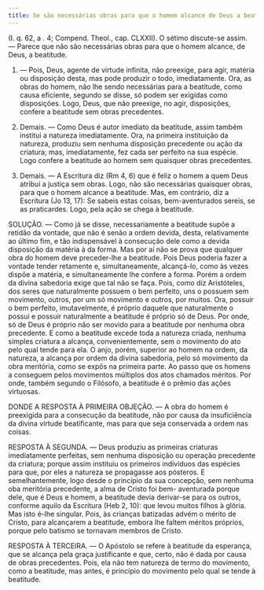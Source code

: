 ```yaml
---
title: Se são necessárias obras para que o homem alcance de Deus a beatitude
---
```


(I. q. 62, a . 4; Compend. Theol., cap. CLXXII).
  O sétimo discute-se assim. — Parece que não são necessárias obras para que o homem alcance, de Deus, a beatitude.  

1. — Pois, Deus, agente de virtude infinita, não preexige, para agir, matéria ou disposição desta, mas pode produzir o todo, imediatamente. Ora, as obras do homem, não lhe sendo necessárias para a beatitude, como causa eficiente, segundo se disse, só podem ser exigidas como disposições. Logo, Deus, que não preexige, no agir, disposições, confere a beatitude sem obras precedentes.  

2. Demais. — Como Deus é autor imediato da beatitude, assim também institui a natureza imediatamente. Ora, na primeira instituição da natureza, produziu sem nenhuma disposição precedente ou ação da criatura; mas, imediatamente, fez cada ser perfeito na sua espécie. Logo confere a beatitude ao homem sem quaisquer obras precedentes.  

3. Demais. — A Escritura diz (Rm 4, 6) que é feliz o homem a quem Deus atribui a justiça sem obras. Logo, não são necessárias quaisquer obras, para que o homem alcance a beatitude.  Mas, em contrário, diz a Escritura (Jo 13, 17): Se sabeis estas coisas, bem-aventurados sereis, se as praticardes. Logo, pela ação se chega à beatitude.  

SOLUÇÃO. — Como já se disse, necessariamente a beatitude supõe a retidão da vontade, que não é senão a ordem devida, desta, relativamente ao último fim, e tão indispensável à consecução dele como a devida disposição da matéria à da forma. Mas por aí não se prova que qualquer obra do homem deve preceder-lhe a beatitude. Pois Deus poderia fazer a vontade tender retamente e, simultaneamente, alcançá-lo, como às vezes dispõe a matéria, e simultaneamente lhe confere a forma. Porém a ordem da divina sabedoria exige que tal não se faça. Pois, como diz Aristóteles, dos seres que naturalmente possuem o bem perfeito, uns o possuem sem movimento, outros, por um só movimento e outros, por muitos. Ora, possuir o bem perfeito, imutavelmente, é próprio daquele que naturalmente o possui e possuir naturalmente a beatitude é próprio só de Deus. Por onde, só de Deus é próprio não ser movido para a beatitude por nenhuma obra precedente. E como a beatitude excede toda a natureza criada, nenhuma simples criatura a alcança, convenientemente, sem o movimento do ato pelo qual tende para ela. O anjo, porém, superior ao homem na ordem, da natureza, a alcança por ordem da divina sabedoria, pelo só movimento da obra meritória, como se expôs na primeira parte. Ao passo que os homens a conseguem pelos movimentos múltiplos dos atos chamados méritos. Por onde, também segundo o Filósofo, a beatitude é o prêmio das ações virtuosas.  

DONDE A RESPOSTA À PRIMEIRA OBJEÇÃO. — A obra do homem é preexigida para a consecução da beatitude, não por causa da insuficiência da divina virtude beatificante, mas para que seja conservada a ordem nas coisas.  

RESPOSTA À SEGUNDA. — Deus produziu as primeiras criaturas imediatamente perfeitas, sem nenhuma disposição ou operação precedente da criatura; porque assim instituiu os primeiros indivíduos das espécies para que, por eles a natureza se propagasse aos pósteros. E semelhantemente, logo desde o princípio da sua concepção, sem nenhuma oba meritória precedente, a alma de Cristo foi bem- aventurada porque dele, que é Deus e homem, a beatitude devia derivar-se para os outros, conforme aquilo da Escritura (Heb 2, 10): que levou muitos filhos à glória. Mas isto é-lhe singular. Pois, às crianças batizadas advém o mérito de Cristo, para alcançarem a beatitude, embora lhe faltem méritos próprios, porque pelo batismo se tornavam membros de Cristo.  

RESPOSTA À TERCEIRA. — O Apóstolo se refere à beatitude da esperança, que se alcança pela graça justificante e que, certo, não é dada por causa de obras precedentes. Pois, ela não tem natureza de termo do movimento, como a beatitude, mas antes, é princípio do movimento pelo qual se tende à beatitude.